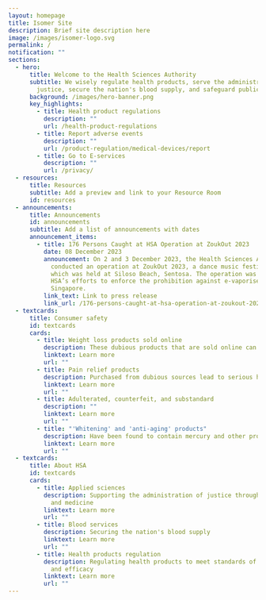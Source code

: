 ```yaml
---
layout: homepage
title: Isomer Site
description: Brief site description here
image: /images/isomer-logo.svg
permalink: /
notification: ""
sections:
  - hero:
      title: Welcome to the Health Sciences Authority
      subtitle: We wisely regulate health products, serve the administration of
        justice, secure the nation's blood supply, and safeguard public health.
      background: /images/hero-banner.png
      key_highlights:
        - title: Health product regulations
          description: ""
          url: /health-product-regulations
        - title: Report adverse events
          description: ""
          url: /product-regulation/medical-devices/report
        - title: Go to E-services
          description: ""
          url: /privacy/
  - resources:
      title: Resources
      subtitle: Add a preview and link to your Resource Room
      id: resources
  - announcements:
      title: Announcements
      id: announcements
      subtitle: Add a list of announcements with dates
      announcement_items:
        - title: 176 Persons Caught at HSA Operation at ZoukOut 2023
          date: 08 December 2023
          announcement: On 2 and 3 December 2023, the Health Sciences Authority (HSA)
            conducted an operation at ZoukOut 2023, a dance music festival,
            which was held at Siloso Beach, Sentosa. The operation was part of
            HSA’s efforts to enforce the prohibition against e-vaporisers in
            Singapore.
          link_text: Link to press release
          link_url: /176-persons-caught-at-hsa-operation-at-zoukout-2023
  - textcards:
      title: Consumer safety
      id: textcards
      cards:
        - title: Weight loss products sold online
          description: These dubious products that are sold online can harm your health.
          linktext: Learn more
          url: ""
        - title: Pain relief products
          description: Purchased from dubious sources lead to serious health problems.
          linktext: Learn more
          url: ""
        - title: Adulterated, counterfeit, and substandard
          description: ""
          linktext: Learn more
          url: ""
        - title: "'Whitening' and 'anti-aging' products"
          description: Have been found to contain mercury and other prohibited ingredients
          linktext: Learn more
          url: ""
  - textcards:
      title: About HSA
      id: textcards
      cards:
        - title: Applied sciences
          description: Supporting the administration of justice through forensic science
            and medicine
          linktext: Learn more
          url: ""
        - title: Blood services
          description: Securing the nation's blood supply
          linktext: Learn more
          url: ""
        - title: Health products regulation
          description: Regulating health products to meet standards of safety, quality,
            and efficacy
          linktext: Learn more
          url: ""
---
```

